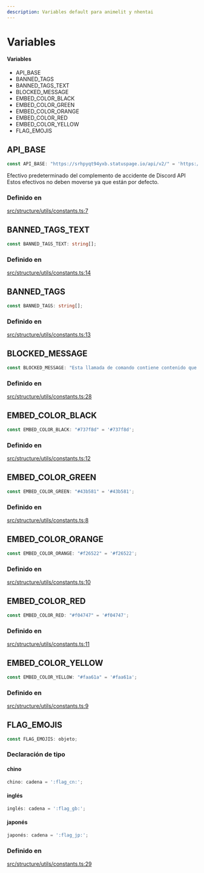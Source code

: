 ```yaml
---
description: Variables default para animelit y nhentai
---
```


# Variables

#### Variables

* API\_BASE
* BANNED\_TAGS
* BANNED\_TAGS\_TEXT
* BLOCKED\_MESSAGE
* EMBED\_COLOR\_BLACK
* EMBED\_COLOR\_GREEN
* EMBED\_COLOR\_ORANGE
* EMBED\_COLOR\_RED
* EMBED\_COLOR\_YELLOW
* FLAG\_EMOJIS

## API\_BASE

```ts
const API_BASE: "https://srhpyqt94yxb.statuspage.io/api/v2/" = 'https://srhpyqt94yxb.statuspage.io/api/v2/';
```

Efectivo predeterminado del complemento de accidente de Discord API Estos efectivos no deben moverse ya que están por defecto.

### Definido en

[src/structure/utils/constants.ts:7](https://github.com/MikaboshiDev/Eternal-Application-IA/blob/3498a43c3e916a7fd1a545a2113cf473cab0e66c/src/structure/utils/constants.L#77)

## BANNED\_TAGS\_TEXT

```ts
const BANNED_TAGS_TEXT: string[];
```

### Definido en

[src/structure/utils/constants.ts:14](https://github.com/MikaboshiDev/Eternal-Application-IA/blob/3498a43c3e916a7fd1a545a2113cf473cab0e66c/src/structure/utils/constants.ts#L14)

## BANNED\_TAGS

```ts
const BANNED_TAGS: string[];
```

### Definido en

[src/structure/utils/constants.ts:13](https://github.com/MikaboshiDev/Eternal-Application-IA/blob/3498a43c3e916a7fd1a545a2113cf473cab0e66c/src/structure/utils/constants.ts#L13)

## BLOCKED\_MESSAGE

```ts
const BLOCKED_MESSAGE: "Esta llamada de comando contiene contenido que viola las Pautas de la comunidad de Discord, por lo tanto, por tu propia seguridad, he decidido omitir las imágenes que infringen las normas.\nSi deseas continuar viendo las imágenes, comunícate con alguien en tu servidor con el permiso de Administrar servidor para desbloquearlas usando el comando `general-settings`.";
```

### Definido en

[src/structure/utils/constants.ts:28](https://github.com/MikaboshiDev/Eternal-Application-IA/blob/3498a43c3e916a7fd1a545a2113cf473cab0e66c/src/structure/utils/constants.ts#L28)

## EMBED\_COLOR\_BLACK

```ts
const EMBED_COLOR_BLACK: "#737f8d" = '#737f8d';
```

### Definido en

[src/structure/utils/constants.ts:12](https://github.com/MikaboshiDev/Eternal-Application-IA/blob/3498a43c3e916a7fd1a545a2113cf473cab0e66c/src/structure/utils/constants.ts#L12)

## EMBED\_COLOR\_GREEN

```ts
const EMBED_COLOR_GREEN: "#43b581" = '#43b581';
```

### Definido en

[src/structure/utils/constants.ts:8](https://github.com/MikaboshiDev/Eternal-Application-IA/blob/3498a43c3e916a7fd1a545a2113cf473cab0e66c/src/structure/utils/constants.ts#L8)

## EMBED\_COLOR\_ORANGE

```ts
const EMBED_COLOR_ORANGE: "#f26522" = '#f26522';
```

### Definido en

[src/structure/utils/constants.ts:10](https://github.com/MikaboshiDev/Eternal-Application-IA/blob/3498a43c3e916a7fd1a545a2113cf473cab0e66c/src/structure/utils/constants.ts#L10)

## EMBED\_COLOR\_RED

```ts
const EMBED_COLOR_RED: "#f04747" = '#f04747';
```

### Definido en

[src/structure/utils/constants.ts:11](https://github.com/MikaboshiDev/Eternal-Application-IA/blob/3498a43c3e916a7fd1a545a2113cf473cab0e66c/src/structure/utils/constants.ts#L11)

## EMBED\_COLOR\_YELLOW

```ts
const EMBED_COLOR_YELLOW: "#faa61a" = '#faa61a';
```

### Definido en

[src/structure/utils/constants.ts:9](https://github.com/MikaboshiDev/Eternal-Application-IA/blob/3498a43c3e916a7fd1a545a2113cf473cab0e66c/src/structure/utils/constants.ts#L9)

## FLAG\_EMOJIS

```ts
const FLAG_EMOJIS: objeto;
```

### Declaración de tipo

#### chino

```ts
chino: cadena = ':flag_cn:';
```

#### inglés

```ts
inglés: cadena = ':flag_gb:';
```

#### japonés

```ts
japonés: cadena = ':flag_jp:';
```

### Definido en

[src/structure/utils/constants.ts:29](https://github.com/MikaboshiDev/Eternal-Application-IA/blob/3498a43c3e916a7fd1a545a2113cf473cab0e66c/src/structure/utils/constants.ts#L29)
